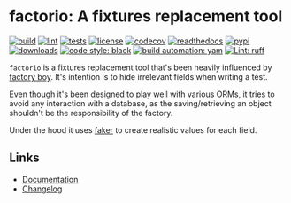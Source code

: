# factorio: A fixtures replacement tool

[![build][build_badge]][build_url]
[![lint][lint_badge]][lint_url]
[![tests][tests_badge]][tests_url]
[![license][licence_badge]][licence_url]
[![codecov][codecov_badge]][codecov_url]
[![readthedocs][readthedocs_badge]][readthedocs_url]
[![pypi][pypi_badge]][pypi_url]
[![downloads][pepy_badge]][pepy_url]
[![code style: black][black_badge]][black_url]
[![build automation: yam][yam_badge]][yam_url]
[![Lint: ruff][ruff_badge]][ruff_url]

`factorio` is a fixtures replacement tool that's been heavily influenced by
[factory boy][factory_boy]. It's intention is to hide irrelevant fields when
writing a test.

Even though it's been designed to play well with various ORMs, it tries to
avoid any interaction with a database, as the saving/retrieving an object
shouldn't be the responsibility of the factory.

Under the hood it uses [faker] to create realistic values for each field.

## Links

-   [Documentation]
-   [Changelog]

[build_badge]: https://github.com/spapanik/factorio/actions/workflows/build.yml/badge.svg
[build_url]: https://github.com/spapanik/factorio/actions/workflows/build.yml
[lint_badge]: https://github.com/spapanik/factorio/actions/workflows/lint.yml/badge.svg
[lint_url]: https://github.com/spapanik/factorio/actions/workflows/lint.yml
[tests_badge]: https://github.com/spapanik/factorio/actions/workflows/tests.yml/badge.svg
[tests_url]: https://github.com/spapanik/factorio/actions/workflows/tests.yml
[licence_badge]: https://img.shields.io/pypi/l/factorio
[licence_url]: https://factorio.readthedocs.io/en/stable/LICENSE/
[codecov_badge]: https://codecov.io/github/spapanik/factorio/graph/badge.svg?token=Q20F84BW72
[codecov_url]: https://codecov.io/github/spapanik/factorio
[readthedocs_badge]: https://readthedocs.org/projects/factorio/badge/?version=latest
[readthedocs_url]: https://factorio.readthedocs.io/en/latest/
[pypi_badge]: https://img.shields.io/pypi/v/factorio
[pypi_url]: https://pypi.org/project/factorio
[pepy_badge]: https://pepy.tech/badge/factorio
[pepy_url]: https://pepy.tech/project/factorio
[black_badge]: https://img.shields.io/badge/code%20style-black-000000.svg
[black_url]: https://github.com/psf/black
[yam_badge]: https://img.shields.io/badge/build%20automation-yamk-success
[yam_url]: https://github.com/spapanik/yamk
[ruff_badge]: https://img.shields.io/endpoint?url=https://raw.githubusercontent.com/charliermarsh/ruff/main/assets/badge/v1.json
[ruff_url]: https://github.com/charliermarsh/ruff
[Documentation]: https://factorio.readthedocs.io/en/stable/
[Changelog]: https://factorio.readthedocs.io/en/stable/CHANGELOG/
[factory_boy]: https://github.com/FactoryBoy/factory_boy
[faker]: https://github.com/joke2k/faker
